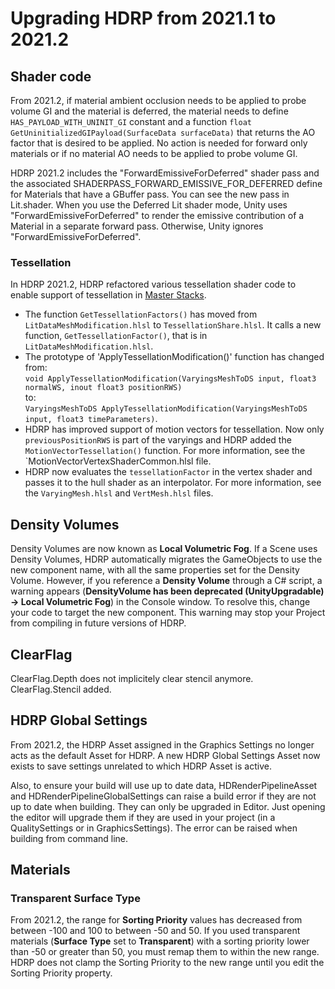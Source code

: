 # Upgrading HDRP from 2021.1 to 2021.2

## Shader code

From 2021.2, if material ambient occlusion needs to be applied to probe volume GI and the material is deferred, the material needs to define `HAS_PAYLOAD_WITH_UNINIT_GI` constant and a function `float GetUninitializedGIPayload(SurfaceData surfaceData)` that returns the AO factor that is desired to be applied. No action is needed for forward only materials or if no material AO needs to be applied to probe volume GI.

HDRP 2021.2 includes the "ForwardEmissiveForDeferred" shader pass and the associated SHADERPASS_FORWARD_EMISSIVE_FOR_DEFERRED define for Materials that have a GBuffer pass. You can see the new pass in Lit.shader. When you use the Deferred Lit shader mode, Unity uses "ForwardEmissiveForDeferred" to render the emissive contribution of a Material in a separate forward pass. Otherwise, Unity ignores "ForwardEmissiveForDeferred".

### Tessellation
In HDRP 2021.2, HDRP refactored various tessellation shader code to enable support of tessellation in [Master Stacks](master-stack-hdrp.md).

* The function `GetTessellationFactors()` has moved from `LitDataMeshModification.hlsl` to `TessellationShare.hlsl`. It calls a new function, `GetTessellationFactor()`, that is in `LitDataMeshModification.hlsl`.
* The prototype of 'ApplyTessellationModification()' function has changed from:<br/> `void ApplyTessellationModification(VaryingsMeshToDS input, float3 normalWS, inout float3 positionRWS)`<br/>to:<br/>`VaryingsMeshToDS ApplyTessellationModification(VaryingsMeshToDS input, float3 timeParameters)`.
* HDRP has improved support of motion vectors for tessellation. Now only `previousPositionRWS` is part of the varyings and HDRP added the `MotionVectorTessellation()` function. For more information, see the `MotionVectorVertexShaderCommon.hlsl file.
* HDRP now evaluates the `tessellationFactor` in the vertex shader and passes it to the hull shader as an interpolator. For more information, see the `VaryingMesh.hlsl` and `VertMesh.hlsl` files.

## Density Volumes

Density Volumes are now known as **Local Volumetric Fog**. If a Scene uses Density Volumes, HDRP automatically migrates the GameObjects to use the new component name, with all the same properties set for the Density Volume. However, if you reference a **Density Volume** through a C# script, a warning appears (**DensityVolume has been deprecated (UnityUpgradable) -> Local Volumetric Fog**) in the Console window. To resolve this, change your code to target the new component. This warning may stop your Project from compiling in future versions of HDRP.

## ClearFlag

ClearFlag.Depth does not implicitely clear stencil anymore. ClearFlag.Stencil added.

## HDRP Global Settings

From 2021.2, the HDRP Asset assigned in the Graphics Settings no longer acts as the default Asset for HDRP. A new HDRP Global Settings Asset now exists to save settings unrelated to which HDRP Asset is active.

Also, to ensure your build will use up to date data, HDRenderPipelineAsset and HDRenderPipelineGlobalSettings can raise a build error if they are not up to date when building. They can only be upgraded in Editor. Just opening the editor will upgrade them if they are used in your project (in a QualitySettings or in GraphicsSettings). The error can be raised when building from command line.

## Materials

### Transparent Surface Type

From 2021.2, the range for **Sorting Priority** values has decreased from between -100 and 100 to between -50 and 50. If you used transparent materials (**Surface Type** set to **Transparent**) with a sorting priority lower than -50 or greater than 50, you must remap them to within the new range. HDRP does not clamp the Sorting Priority to the new range until you edit the Sorting Priority property.
